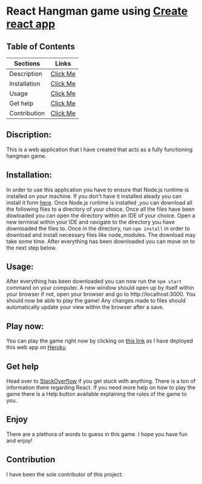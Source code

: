 # React Hangman game using [Create react app](https://github.com/facebook/create-react-app)

## Table of Contents
| Sections | Links | 
| ------------- |:-------------:|
| Description | [Click Me](#description) |
| Installation | [Click Me](#installation) |   
| Usage | [Click Me](#usage) |
| Get help | [Click Me](#get-help)
| Contribution | [Click Me](#contribution) |

## Discription:
This is a web application that I have created that acts as a fully functioning hangman game.

## Installation:
In order to use this application you have to ensure that Node.js runtime is installed on your machine. If you don't have it installed aleady you can install it form [here](https://nodejs.org/en/download/). Once Node.js runtime is installed ,you can download all the following files to a directory of your choice. Once all the files have been dowloaded you can open the directory within an IDE of your choice. Open a new terminal within your IDE and navigate to the directory you have downloaded the files to. Once in the directory, run `npm install` in order to download and install necessary files like node_modules. The download may take some time. After everything has been downloaded you can move on to the next step below.

## Usage: 
After everything has been downloaded you can now run the `npm start` command on your computer. A new window should open up by itself within your browser if not, open your browser and go to http://localhost:3000. You should now be able to play the game! Any changes made to files should automatically update your view within the browser after a save.


## Play now:
You can play the game right now by clicking on [this link](https://morning-springs-53131.herokuapp.com) as I have deployed this web app on [Heroku](https://dashboard.heroku.com)


## Get help
Head over to [StackOverflow](https://stackoverflow.com) if you get stuck with anything. There is a ton of information there regarding React. If you need more help on how to play the game there is a Help button available explaining the rules of the game to you.

## Enjoy
There are a plethora of words to guess in this game. I hope you have fun and enjoy!

## Contribution
I have been the sole contributor of this project.
